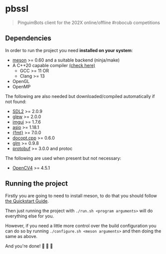 # pbssl
> PinguimBots client for the 202X online/offline #robocub competitions

## Dependencies
In order to run the project you need **installed on your system**:
- [meson](https://github.com/mesonbuild/meson) >= 0.60 and a suitable backend (ninja/make)
- A C++20 capable compiler [(check here)](https://en.cppreference.com/w/cpp/compiler_support)
    - GCC >= 11 OR
    - Clang >= 13
- OpenGL
- OpenMP

The following are also needed but downloaded/compiled automatically if not found:
- [SDL2](https://www.libsdl.org/) >= 2.0.9
- [glew](http://glew.sourceforge.net/) >= 2.0.0
- [imgui](https://github.com/ocornut/imgui) >= 1.7.6
- [asio](https://think-async.com/Asio/) >= 1.18.1
- [{fmt}](https://fmt.dev) >= 7.0.0
- [docopt.cpp](https://github.com/docopt/docopt.cpp) >= 0.6.0
- [glm](http://glm.g-truc.net/) >= 0.9.8
- [protobuf](https://developers.google.com/protocol-buffers) >= 3.0.0 and protoc

The following are used when present but not necessary:
- [OpenCV4](https://opencv.org/) >= 4.5.1

## Running the project

Firstly you are going to need to install meson, to do that you should follow [the Quickstart Guide](https://mesonbuild.com/Quick-guide.html).

Then just running the project with `./run.sh <program arguments>` will do everything else for you.

However, if you need a little more control over the build configuration you can do so by running `./configure.sh <meson arguments>` and then doing the same as above.

And you're done! :tada: :tada: :tada:
